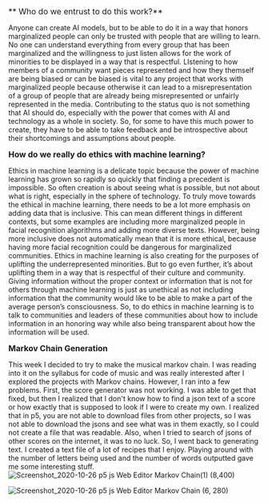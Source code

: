 <span style= "font-size:16px">** Who do we entrust to do this work?**</span>

Anyone can create AI models, but to be able to do it in a way that honors marginalized people can only be trusted with people that are willing to learn. No one can understand everything from every group that has been marginalized and the willingness to just listen allows for the work of minorities to be displayed in a way that is respectful. LIstening to how members of a community want pieces represented and how they themself are being biased or can be biased is vital to any project that works with marginalized people because otherwise it can lead to a misrepresentation of a group of people that are already being misrepresented or unfairly represented in the media. Contributing to the status quo is not something that AI should do, especially with the power that comes with AI and technology as a whole in society. So, for some to have this much power to create, they have to be able to take feedback and be introspective about their shortcomings and assumptions about people. 


<span style= "font-size:16px">**How do we really do ethics with machine learning?**</span>

Ethics in machine learning is a delicate topic because the power of machine learning has grown so rapidly so quickly that finding a precedent is impossible. So often creation is about seeing what is possible, but not about what is right, especially in the sphere of technology. To truly move towards the ethical in machine learning, there needs to be a lot more emphasis on adding data that is inclusive. This can mean different things in different contexts, but some examples are including more marginalized people in facial recognition algorithms and adding more diverse texts. However, being more inclusive does not automatically mean that it is more ethical, because having more facial recognition could be dangerous for marginalized communities. Ethics in machine learning is also creating for the purposes of uplifting the underrepresented minorities. But to go even further, it’s about uplifting them in a way that is respectful of their culture and community. Giving information without the proper context or information that is not for others through machine learning is just as unethical as not including information that the community would like to be able to make a part of the average person’s consciousness. So, to do ethics in machine learning is to talk to communities and leaders of these communities about how to include information in an honoring way while also being transparent about how the information will be used. 



<span style= "font-size:16px">**Markov Chain Generation**</span>

This week I decided to try to make the musical markov chain. I was reading into it on the syllabus for code of music and was really interested after I explored the projects with Markov chains. However, I ran into a few problems. First, the score generator was not working. I was able to get that fixed, but then I realized that I don't know how to find a json text of a score or how exactly that is supposed to look if I were to create my own. I realized that in p5, you are not able to download files from other projects, so I was not able to download the jsons and see what was in them exactly, so I could not create a file that was readable. Also, when I tried to search of jsons of other scores on the internet, it was to no luck. So, I went back to generating text. I created a text file of a lot of recipes that I enjoy. Playing around with the number of letters being used and the number of words outputted gave me some interesting stuff.
![Screenshot_2020-10-26 p5 js Web Editor Markov Chain(1)](https://user-images.githubusercontent.com/70911079/97172668-ba51f080-1765-11eb-9634-0615a30e7027.png)
(8,400)

![Screenshot_2020-10-26 p5 js Web Editor Markov Chain](https://user-images.githubusercontent.com/70911079/97172703-c938a300-1765-11eb-8100-94e28bd2adcf.png)
(6, 280)
